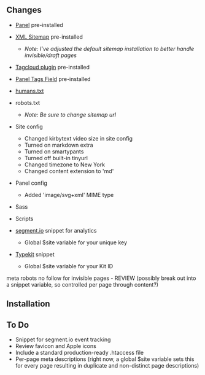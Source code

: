 ## Changes

- [Panel](https://github.com/bastianallgeier/kirbycms-panel) pre-installed
- [XML Sitemap](http://getkirby.com/blog/xmlsitemap) pre-installed
	- _Note: I’ve adjusted the default sitemap installation to better handle invisible/draft pages_
- [Tagcloud plugin](https://github.com/bastianallgeier/kirbycms-extensions/tree/master/plugins/tagcloud) pre-installed
- [Panel Tags Field](http://getkirby.com/blog/panel-tags-field) pre-installed
- [humans.txt](http://humanstxt.org)
- robots.txt
	- _Note: Be sure to change sitemap url_
- Site config
	- Changed kirbytext video size in site config
	- Turned on markdown extra
	- Turned on smartypants
	- Turned off built-in tinyurl
	- Changed timezone to New York
	- Changed content extension to 'md'
- Panel config
	- Added 'image/svg+xml' MIME type

- Sass
- Scripts

- [segment.io](https://segment.io) snippet for analytics
	- Global $site variable for your unique key
- [Typekit](https://typekit.com) snippet
	- Global $site variable for your Kit ID

meta robots no follow for invisible pages - REVIEW (possibly break out into a snippet variable, so controlled per page through content?)

## Installation

## To Do

- Snippet for segment.io event tracking
- Review favicon and Apple icons
- Include a standard production-ready .htaccess file
- Per-page meta descriptions (right now, a global $site variable sets this for every page resulting in duplicate and non-distinct page descriptions)